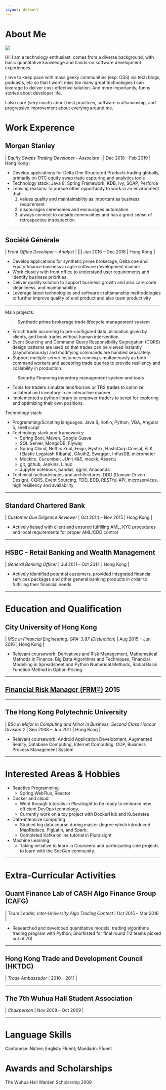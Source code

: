 ```yaml
---
layout: default
---
```


# About Me

<img class="profile-picture" src="photo.jpg">

Hi! I am a technology enthusiast, comes from a diverse background, with basic quantitative knowledge and hands-on software development experiences. 

I love to keep pace with mass geeky communities (esp. OSS) via tech blogs, podcasts, etc so that I won't miss too many great technologies I can leverage to deliver cost-effective solution. And more importantly, funny stories about developer life. 

I also care (very much) about best practices, software craftsmanship, and progressive improvement about everying around me. 

# Work Experence
## Morgan Stanley

| *Equity Swaps Trading Developer - Associate* | | Dec 2018 - Feb 2019 | Hong Kong |

- Develop applications for Delta One Structured Products trading globally, primarily on OTC equity swap trade capturing and analytics tools
- Technology stack: Java 8, Spring Framework, KDB, Ivy, SOAP, Perforce
- Leaving reasons: to pursue other opportunity to work in an environment that: 
  1. values quality and maintainability as important as business requirement
  2. discourages ceremonies and encourages automation
  3. always connect to outside communities and has a great sense of retrospective introspection

---
## Société Générale

| *Front Office Developer – Analyst* | ||| Jun 2016 – Dec 2018 | Hong Kong | 

- Develop applications for synthetic prime brokerage, Delta one and Equity finance business in agile software development manner
- Work closely with front office to understand user requirements and identify business priorities
- Deliver quality solution to support business growth and also care code cleanliness, and maintainability
- Leverage latest technologies and software craftsmanship methodologies to further improve quality of end product and also team productivity

---

Main projects:
> **Synthetic prime brokerage trade lifecycle management system**
- Enrich trade according to pre-configured data, allocation given by clients, and book trades without human intervention.
- Event Sourcing and Command Query Responsibility Segregation (CQRS) design patterns are used so that trades can be viewed instantly (asynchronously) and modifying commands are handled separately.
- Support multiple server instances running simultaneously as both command workers and accepting trade queries to provide resiliency and scalability in production.

> **Security Financing inventory management system and tools**
- Tools for traders simulate lend/borrow or TRS trades to optimize collateral and inventory in an interactive manner.
- Implemented a python library to empower traders to script for exploring and optimizing their own positions.

Technology stack:
- Programming/Scripting languages: Java 8, Kotlin, Python, VBA, Angular 5, shell script
- Technology stack and frameworks: 
  - Spring Boot, Maven, Google Guava
  - SQL Server, MongoDB, Flyway
  - Spring Cloud, Netflix Zuul, Feign, Hystrix, HashiCorp Consul, ELK (Elastic Logstash Kibana), OAuth2, Swagger, InfluxDB, micrometer
  - Mockito, Cucumber, JUnit 4&5, mockk, AssertJ
  - git, github, Jenkins, Linux
  - Jupyter notebook, pandas, qgrid, Anaconda
- Technical methodologies and architectures: DDD (Domain Driven Design), CQRS, Event Sourcing, TDD, BDD, RESTful API, microservices, high resiliency and availability

---
## Standard Chartered Bank

| *Customer Due Diligence Reviewer* | Oct 2014 – Nov 2015 | Hong Kong |

- Actively liaised with client and ensured fulfilling AML, KYC procedures and local requirements for proper AML/CDD control

---
## HSBC - Retail Banking and Wealth Management

| *General Banking Officer* | Jul 2011 – Oct 2014 | Hong Kong |

- Actively identified potential customers, provided integrated financial services packages and other general banking products in order to fulfilling their financial needs

---
# Education and Qualification
## City University of Hong Kong

| *MSc in Financial Engineering, GPA: 3.87 (Distinction)* | Aug 2015 – Jun 2016 | Hong Kong | 

- Relevant coursework: Derivatives and Risk Management, Mathematical Methods in Finance,
Big Data Algorithms and Techniques, Financial Modelling in Spreadsheet and Python
Numerical Methods, Radial Basis Function Method in Option Pricing

---
## [Financial Risk Manager (FRM®)](http://my.garp.org/DigitalBadgeFRM?id=0034000001aeLt9AAE) 2015

---
## The Hong Kong Polytechnic University

| *BSc in Major in Computing and Minor in Business, Second Class Honour Division 2* | Sep 2008 – Jun 2011 | Hong Kong |

- Relevant coursework: Android Application Development, Augmented Reality, Database Computing,
Internet Computing, OOP, Business Process Management System

---
# Interested Areas & Hobbies
- Reactive Programming
  - Spring WebFlux, Reactor
- Docker and cloud
  - Went through tutorials in Pluralsight to be ready to embrace new efficient DevOps technology.
  - Currently work on a toy project with DockerHub and Kubenetes
- Data-intensive computing
  - Studied big data course during master degree which introduced MapReduce, PigLatin, and Spark;
  - Completed Kafka online tutorial in Pluralsight
- Machine Learning
  - Taking initiative to learn in Courseera and participating side projects to learn with the SocGen community.

---
# Extra-Curricular Activities
## Quant Finance Lab of CASH Algo Finance Group (CAFG)

| *Team Leader, Inter-University Algo Trading Contest* | Oct 2015 – Mar 2016 |

- Researched and developed quantitative models, trading algorithms trading program with Python;
Shortlisted for final round (12 teams picked out of 70)

---
## Hong Kong Trade and Development Council (HKTDC)

| *Trade Ambassador* | 2010 – 2011 |

---
## The 7th Wuhua Hall Student Association

| *Chairperson* | Nov 2008 – Oct 2009 |

---
# Language Skills
Cantonese: Native; English: Fluent; Mandarin: Fluent
# Awards and Scholarships
The Wuhua Hall Warden Scholarship 2009
